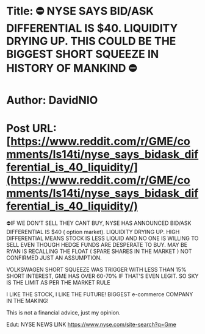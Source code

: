 # Title: ⛔ NYSE SAYS BID/ASK DIFFERENTIAL IS $40. LIQUIDITY DRYING UP. THIS COULD BE THE BIGGEST SHORT SQUEEZE IN HISTORY OF MANKIND ⛔
# Author: DavidNIO
# Post URL: [https://www.reddit.com/r/GME/comments/ls14ti/nyse_says_bidask_differential_is_40_liquidity/](https://www.reddit.com/r/GME/comments/ls14ti/nyse_says_bidask_differential_is_40_liquidity/)


⛔IF WE DON'T SELL THEY CANT BUY,  NYSE HAS ANNOUNCED BID/ASK DIFFERENTIAL IS $40 ( option market). LIQUIDITY DRYING UP. HIGH DIFFERENTIAL MEANS STOCK IS LESS LIQUID AND NO ONE IS WILLING TO SELL EVEN THOUGH HEDGE FUNDS ARE DESPERATE TO BUY. MAY BE RYAN IS RECALLING THE FLOAT ( SPARE SHARES IN THE MARKET ) NOT CONFIRMED JUST AN ASSUMPTION.

VOLKSWAGEN SHORT SQUEEZE WAS TRIGGER WITH LESS THAN 15% SHORT INTEREST,  GME HAS OVER 60-70% IF THAT'S EVEN LEGIT. SO SKY IS THE LIMIT AS PER THE MARKET RULE 

I LIKE THE STOCK,  I LIKE THE FUTURE! BIGGEST e-commerce COMPANY IN THE MAKING!

This is not a financial advice,  just my opinion.

Edut:
NYSE NEWS LINK
https://www.nyse.com/site-search?q=Gme